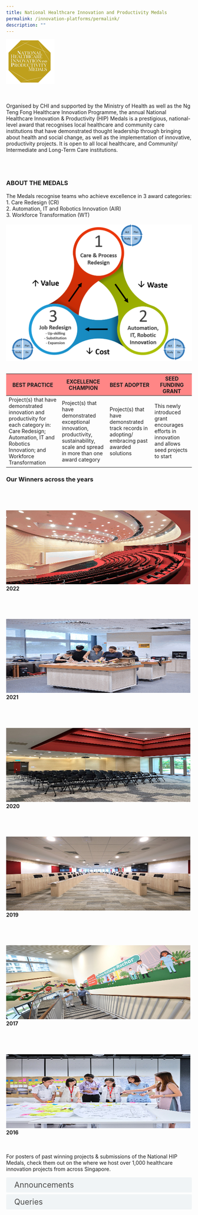 ```yaml
---
title: National Healthcare Innovation and Productivity Medals
permalink: /innovation-platforms/permalink/
description: ""
---
```

<div>
<div class="row">
<div class="col"> 
<img alt="1st person" src="/images/nhippic.png"><br>
		<div class="header"></div><br>


</div>
	<div class="col"> 
<br>
	<div class="header"><p>Organised by CHI and supported by the Ministry of Health as well as the Ng Teng Fong Healthcare Innovation Programme, the annual National Healthcare Innovation &amp; Productivity (HIP) Medals is a prestigious, national-level award that recognises local healthcare and community care institutions that have demonstrated thought leadership through bringing about health and social change, as well as the implementation of innovative, productivity projects. It is open to all local healthcare, and Community/ Intermediate and Long-Term Care institutions.</p>
 </div><br></div></div>
 </div>
<div>
 <div class="row">
<div class="col"> 
<br>
		<div class="header"><h3>ABOUT THE MEDALS </h3>
The Medals recognise teams who achieve excellence in 3 award categories:<br>
1.	Care Redesign (CR)<br>
2.	Automation, IT and Robotics Innovation (AIR)<br>
3.	Workforce Transformation (WT)</div><br>


</div>
	<div class="col"> 
<img alt="1st person" src="/images/au_system_innovation.png"><br>
	<div class="header"><b>
 </b></div><br></div></div>
 <div>
 <table class="table">
  <thead bgcolor="#FF8686">
    <tr>
      <th scope="col">BEST PRACTICE</th>
      <th scope="col">EXCELLENCE CHAMPION</th>
      <th scope="col">BEST ADOPTER</th>
			<th scope="col">SEED FUNDING GRANT</th>
    </tr>
  </thead>
  <tbody>
    <tr>
      <td scope="row">Project(s) that have demonstrated innovation and productivity for each category in:
Care Redesign; Automation, IT and Robotics Innovation; and Workforce Transformation</td>
			<td>Project(s) that have demonstrated exceptional innovation, productivity, sustainability, scale and spread in more than one award category</td>
      <td>Project(s) that have demonstrated track records in adopting/ embracing past awarded solutions </td>
			<td>This newly introduced grant encourages efforts in innovation and allows seed projects to start</td>
    </tr>
   
  </tbody>
</table>
</div>
	
<div>
<h3>Our Winners across the years</h3>
<br>
<div class="row">
<div class="col"> 
<img alt="Auditorium" style="width:500px; height:200px; padding-top:8%;" src="/images/Facilities/auditorium.gif"><br>
	<div class="header"><b>2022</b></div><br>
	<div class="para">
</div>
<br>

</div>
	<div class="col"> 
<img alt="CHI Living Lab" style="width:500px; height:200px; padding-top:8%;" src="/images/Facilities/chill%20lab.gif"><br>
		<div class="header"><b>2021<br></b></div><br>
		<div class="para">
</div>
<br>

</div>
	<div class="col"> 
<img alt="Hall" style="width:500px; height:200px; padding-top:8%;" src="/images/Facilities/hallchi.jpg"><br>
		<div class="header"><b>2020</b></div><br>
		<div class="para">
<br></div></div>

<div>
<div class="row">
<div class="col"> 
<img alt="Harvard Room" style="width:500px; height:200px; padding-top:8%;" src="/images/Facilities/harvard.jpg"><br>
	<div class="header"><b>2019</b></div><br>
	<div class="para">
</div>
<br>

</div>
	<div class="col"> 
<img alt="Innocanvas" style="width:500px; height:200px; padding-top:8%;" src="/images/Facilities/innocanvas.JPG"><br>
	<div class="header"><b>2017 </b></div><br>
	<div class="para"> 
</div>
<br>

</div>
	<div class="col"> 
<img alt="Innospace" style="width:500px; height:200px; padding-top:8%;" src="/images/Facilities/innospace.jpg"><br>
	<div class="header"><b>2016</b></div><br>
	<div class="para">
</div>
<br></div></div></div></div>


For posters of past winning projects &amp; submissions of the National HIP Medals, check them out on the   where we host over 1,000 healthcare innovation projects from across Singapore.

<style>

input {
	display: none;
}
label {
	display: block;
	padding: 8px 22px;
	margin: 0 0 5px 0;
	cursor: pointor;
	background: #F0F4F6;
	border-radius: 3px;
	width=100%;
	color: #484848;
	transition: ease .5s;
	font-size: 1.5em;
}

label:hover {
	background: #BD2D37;
	color: #FFF;
}

.accordion-content {
	/* background: #E2E5F6; */
	padding: 10px 0px 30px 30px;
	/* border: 1px solid #484848; */
	margin: 0 0 1px 0;
	border-radius: 3px;
}

input + label + .accordion-content {
	display: none;
}

input:checked + label + .accordion-content {
	display: none;
}

input:checked + label + .accordion-content {
	display: block;
}

</style>
<!-- End of accordion -->

<div class="container">

<div>
	<input id="title1" type="checkbox"><label for="title1">Announcements</label>
	<div class="accordion-content">
	<div class="para">This year’s call for submission has closed. Stay tuned for the results post July 2023 and keep an eye on this space for 2024 Call for Submission. 

</div>
	</div>
	<input id="title2" type="checkbox"><label for="title2">Queries</label>
	<div class="accordion-content">
	<div class="para">If you have any queries, please contact the National HIP Secretariat at nhip@chi.sg 
</div>
	</div>

</div></div></div></div>